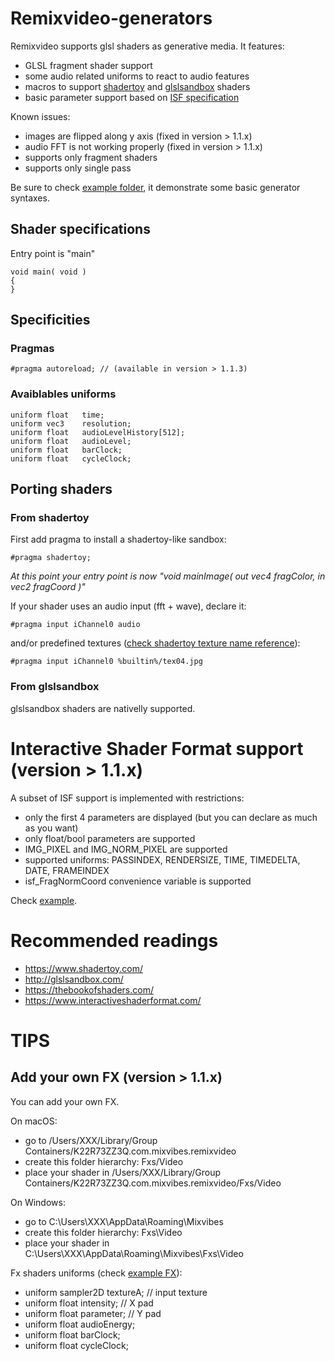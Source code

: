 # Remixvideo-generators

Remixvideo supports glsl shaders as generative media. It features:

 * GLSL fragment shader support
 * some audio related uniforms to react to audio features
 * macros to support [shadertoy](https://www.shadertoy.com/) and [glslsandbox](http://glslsandbox.com/) shaders
 * basic parameter support based on [ISF specification](http://interactiveshaderformat.com) 
 
 Known issues:
  * images are flipped along y axis (fixed in version > 1.1.x)
  * audio FFT is not working properly (fixed in version > 1.1.x)
  * supports only fragment shaders
  * supports only single pass
  
  Be sure to check [example folder](https://github.com/mixvibes/remixvideo-generators/tree/master/examples), it demonstrate some basic generator syntaxes.
  
## Shader specifications

Entry point is "main"
```
void main( void )
{
}
```
## Specificities

### Pragmas

```
#pragma autoreload; // (available in version > 1.1.3)
```

### Avaiblables uniforms

```
uniform float   time;
uniform vec3    resolution;
uniform float   audioLevelHistory[512];
uniform float   audioLevel;
uniform float   barClock;
uniform float   cycleClock; 
```
 
## Porting shaders 

### From shadertoy

First add pragma to install a shadertoy-like sandbox:
```
#pragma shadertoy;
```
_At this point your entry point is now "void mainImage( out vec4 fragColor, in vec2 fragCoord )"_

If your shader uses an audio input (fft + wave), declare it:
```
#pragma input iChannel0 audio
```

and/or predefined textures ([check shadertoy texture name reference](https://raw.githubusercontent.com/mixvibes/remixvideo-generators/master/shadertoy_textures.png)):
```
#pragma input iChannel0 %builtin%/tex04.jpg
```

### From glslsandbox

glslsandbox shaders are nativelly supported.
 
# Interactive Shader Format support (version > 1.1.x)
A subset of ISF support is implemented with restrictions:
 * only the first 4 parameters are displayed (but you can declare as much as you want)
 * only float/bool parameters are supported
 * IMG_PIXEL and IMG_NORM_PIXEL are supported
 * supported uniforms: PASSINDEX, RENDERSIZE, TIME, TIMEDELTA, DATE, FRAMEINDEX
 * isf_FragNormCoord convenience variable is supported
 
Check [example](https://github.com/mixvibes/remixvideo/blob/master/examples/interactiveshaderformat_stripes.glsl).

# Recommended readings
 * https://www.shadertoy.com/
 * http://glslsandbox.com/
 * https://thebookofshaders.com/
 * https://www.interactiveshaderformat.com/
 
# TIPS
## Add your own FX (version > 1.1.x)
You can add your own FX. 

On macOS:
 * go to /Users/XXX/Library/Group Containers/K22R73ZZ3Q.com.mixvibes.remixvideo
 * create this folder hierarchy: Fxs/Video 
 * place your shader in /Users/XXX/Library/Group Containers/K22R73ZZ3Q.com.mixvibes.remixvideo/Fxs/Video
 
 On Windows:
 * go to C:\Users\XXX\AppData\Roaming\Mixvibes 
 * create this folder hierarchy: Fxs\Video 
 * place your shader in C:\Users\XXX\AppData\Roaming\Mixvibes\Fxs\Video

Fx shaders uniforms (check [example FX](https://github.com/mixvibes/remixvideo/blob/master/examples/FX-RED%20ALERT.glsl)):
 * uniform sampler2D textureA; // input texture
 * uniform float intensity; // X pad
 * uniform float parameter; // Y pad
 * uniform float audioEnergy;
 * uniform float barClock;
 * uniform float cycleClock;
 
